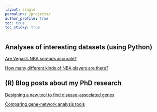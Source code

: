 ```yaml
---
layout: single
permalink: /projects/
author_profile: true
toc: true
toc_sticky: true
---
```




## Analyses of interesting datasets (using Python)

[Are Vegas’s NBA spreads accurate?](https://sahildshah1.github.io/nbaspreads_dotplot/)

[How many different kinds of NBA players are there?](https://sahildshah1.github.io/nbaplayers/)



## (R) Blog posts about my PhD research 

[Designing a new tool to find disease-associated genes](https://sahildshah1.github.io/GeneSurrounder/)

[Comparing gene-network analysis tools](https://sahildshah1.github.io/NetworkReview/)
